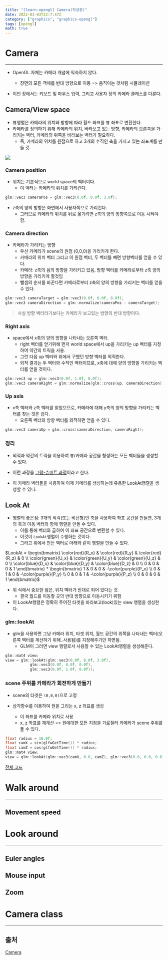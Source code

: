 ```yaml
---
title: "[learn-opengl] Camera(작성중)"
date: 2022-03-03T22:7:47Z
category: ["graphics", "graphics-opengl"]
tags: [opengl]
math: true
---
```


# **Camera**

---

- OpenGL 자체는 카메라 개념에 익숙하지 않다.

  - 장면의 모든 객체를 반대 방향으로 이동 => 움직이는 것처럼 시뮬레이션

- 이번 장에서는 키보드 및 마우스 입력, 그리고 사용자 정의 카메라 클래스를 다룬다.

## **Camera/View space**

- 뷰행렬은 카메라의 위치와 방향에 따라 월드 좌표를 뷰 좌표로 변환한다.
- 카메라를 정의하기 위해 카메라의 위치, 바라보고 있는 방향, 카메라의 오른쪽을 가리키는 벡터, 카메라의 위쪽을 바라보는 벡터가 필요하다.
  - 즉, 카메라의 위치를 원점으로 하고 3개의 수직인 축을 가지고 있는 좌표계를 만들 것.

![](https://learnopengl.com/img/getting-started/camera_axes.png)

### **Camera position**

- 위치는 기본적으로 world space의 벡터이다.
  - 이 벡터는 카메라의 위치를 가리킨다.

```cpp
glm::vec3 cameraPos = glm::vec3(0.0f, 0.0f, 3.0f);
```

- z축의 양의 방향은 화면에서 사용자쪽으로 가리킨다.
  - 그러므로 카메라의 위치를 뒤로 옮기려면 z축의 양의 방향쪽으로 이동 시켜야함.

### **Camera direction**

- 카메라가 가리키는 방향
  - 우선 카메라가 scene의 원점 (0,0,0)을 가리키게 한다.
  - 카메라의 위치 벡터 그리고 이 원점 벡터, 두 벡터를 빼면 방향벡터를 얻을 수 있다.
  - 카메라: z축의 음의 방향을 가리키고 있음, 방향 벡터를 카메라로부터 z축 양의 방향을 가리키게 할것임
  - 뺄셈의 순서를 바꾼다면 카메라로부터 z축의 양의 방향을 가리키는 벡터를 얻을 수 있다.

```cpp
glm::vec3 cameraTarget = glm::vec3(0.0f, 0.0f, 0.0f);
glm::vec3 cameraDirection = glm::normalize(cameraPos - cameraTarget);
```

> 사실 방향 벡터라기보다는 카메라가 보고있는 방향의 반대 방향이다.

### **Right axis**

- space에서 x축의 양의 방향을 나타내는 오른쪽 벡터.
  - right 벡터를 얻기위해 먼저 world space에서 up을 가리키는 up 벡터를 지정하여 약간의 트릭을 사용.
  - 그런 다음 up 벡터와 위에서 구했던 방향 벡터를 외적한다.
  - 외적 결과는 두 벡터와 수직인 벡터이므로, x축에 대해 양의 방향을 가리키는 벡터를 얻을 것이다.

```cpp
glm::vec3 up = glm::vec3(0.0f, 1.0f, 0.0f);
glm::vec3 cameraRight = glm::normalize(glm::cross(up, cameraDirection));
```

### **Up axis**

- x축 벡터와 z축 벡터를 얻었으므로, 카메라에 대해 y축의 양의 방향을 가리키는 벡터를 찾는 것은 쉽다.
  - 오른쪽 벡터와 방향 벡터를 외적하면 얻을 수 있다.

```cpp
glm::vec3 cameraUp = glm::cross(cameraDirection, cameraRight);
```

### **정리**

- 외적과 약간의 트릭을 이용하여 뷰/카메라 공간을 형성하는 모든 벡터들을 생성할 수 있다.

- 이런 과정을 [그람-슈미트 과정](https://en.wikipedia.org/wiki/Gram%E2%80%93Schmidt_process)이라고 한다.

- 이 카메라 벡터들을 사용하여 이제 카메라를 생성하는데 유용한 LookAt행렬을 생성할 수 있다.

## **Look At**

- 행렬의 좋은점: 3개의 직각(또는 비선형)인 축을 사용하여 좌표 공간을 만들면, 3개의 축과 이동 벡터와 함께 행렬을 만들 수 있다.
  - 이를 통해 벡터와 곱하여 이 좌표 공간으로 변환할 수 있다.
  - 이것이 `LookAt`행렬이 수행하는 것이다.
  - 그리고 위에서 만든 벡터로 아래와 같이 행렬을 만들 수 있다.

$LookAt = \begin{bmatrix} \color{red}{R_x} & \color{red}{R_y} & \color{red}{R_z} & 0 \\ \color{green}{U_x} & \color{green}{U_y} & \color{green}{U_z} & 0 \\ \color{blue}{D_x} & \color{blue}{D_y} & \color{blue}{D_z} & 0 \\ 0 & 0 & 0  & 1 \end{bmatrix} * \begin{bmatrix} 1 & 0 & 0 & -\color{purple}{P_x} \\ 0 & 1 & 0 & -\color{purple}{P_y} \\ 0 & 0 & 1 & -\color{purple}{P_z} \\ 0 & 0 & 0  & 1 \end{bmatrix}$

- 위 식에서 중요한 점은, 위치 벡터가 반대로 되어 있다는 것.
  - 결국 월드를 이동할 곳의 반대 방향으로 이동시키기 위함
- 이 LookAt행렬은 정확히 주어진 타겟을 바라보고(look)있는 view 행렬을 생성한다.

### **glm::lookAt**

- glm을 사용하면 그냥 카메라 위치, 타겟 위치, 월드 공간의 위쪽을 나타내는 벡터(오른쪽 벡터를 계산하기 위해..사용됨)를 지정해주기만 하면됨.
  - GLM이 그러면 view 행렬로서 사용할 수 있는 LookAt행렬을 생성해준다.

```cpp
glm::mat4 view;
view = glm::lookAt(glm::vec3(0.0f, 0.0f, 3.0f),
  		   glm::vec3(0.0f, 0.0f, 0.0f),
  		   glm::vec3(0.0f, 1.0f, 0.0f));
```

### **scene 주위를 카메라가 회전하게 만들기**

- scene의 타겟은 `(0,0,0)`으로 고정

- 삼각함수를 이용하여 원을 그리는 x, z 좌표를 생성
  - 이 좌표를 카메라 위치로 사용
  - x, z 좌표를 재계산 => 원에대한 모든 지점을 가로질러 카메라가 scene 주위를 돌 수 있다.

```cpp
float radius = 10.0f;
float camX = sin(glfwGetTime()) * radius;
float camZ = cos(glfwGetTime()) * radius;
glm::mat4 view;
view = glm::lookAt(glm::vec3(camX, 0.0, camZ), glm::vec3(0.0, 0.0, 0.0), glm::vec3(0.0, 1.0, 0.0));
```

[전체 코드](https://learnopengl.com/code_viewer_gh.php?code=src/1.getting_started/7.1.camera_circle/camera_circle.cpp)

# **Walk around**

---

## **Movement speed**

# **Look around**

---

## **Euler angles**

## **Mouse input**

## **Zoom**

# **Camera class**

---

## **출처**

[Camera](https://learnopengl.com/Getting-started/Camera)
